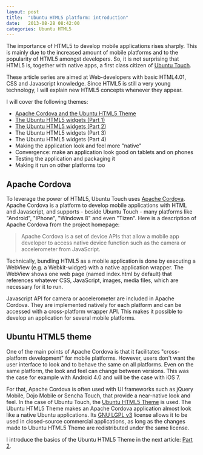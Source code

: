 ```yaml
---
layout: post
title:  "Ubuntu HTML5 platform: introduction"
date:   2013-08-28 08:42:00
categories: Ubuntu HTML5
---
```


The importance of HTML5 to develop mobile applications rises sharply. This is mainly due to the increased amount of mobile platforms and to the popularity of HTML5 amongst developers. So, it is not surprising that HTML5 is, together with native apps, a first class citizen of <a href="http://www.ubuntu.com/phone/ubuntu-for-android">Ubuntu Touch</a>.

These article series are aimed at Web-developers with basic HTML4.01, CSS and Javascript knowledge. Since HTML5 is still a very young technology, I will explain new HTML5 concepts whenever they appear. 

I will cover the following themes:

* <a href="taming-the-ubuntu-html5-platform-part1/">Apache Cordova and the Ubuntu HTML5 Theme</a>
* <a href="taming-the-ubuntu-html5-platform-part-2/">The Ubuntu HTML5 widgets (Part 1)</a>
* <a href="taming-the-ubuntu-html5-platform-part-3/">The Ubuntu HTML5 widgets (Part 2)</a>
* The Ubuntu HTML5 widgets (Part 3)
* The Ubuntu HTML5 widgets (Part 4)
* Making the application look and feel more "native"
* Convergence: make an application look good on tablets and on phones
* Testing the application and packaging it
* Making it run on other platforms too

Apache Cordova
----------------

To leverage the power of HTML5, Ubuntu Touch uses <a href="http://cordova.apache.org/">Apache Cordova</a>. Apache Cordova is a platform to develop mobile applications with HTML and Javascript, and supports - beside Ubuntu Touch - many platforms like "Android", "IPhone", "Windows 8" and even "Tizen".
Here is a description of Apache Cordova from the project homepage:

<blockquote>Apache Cordova is a set of device APIs that allow a mobile app developer to access native device function such as the camera or accelerometer from JavaScript.</blockquote>

Technically, bundling HTML5 as a mobile application is done by executing a WebView (e.g. a Webkit-widget) with a native application wrapper. The WebView shows one web page (named index.html by default) that references whatever CSS, JavaScript, images, media files, which are necessary for it to run. 

Javascript API for camera or accelerometer are included in Apache Cordova. They are implemented natively for each platform and can be accessed with a cross-platform wrapper API.  This makes it possible to develop an application for several mobile platforms.

Ubuntu HTML5 theme
--------------------

One of the main points of Apache Cordova is that it facilitates "cross-platform development" for mobile platforms. However, users don't want the user interface  to look and to behave the same on all platforms. Even on the same platform, the look and feel can change between versions. This was the case for example with Android 4.0 and will be the case with iOS 7.

For that, Apache Cordova is often used with UI frameworks such as jQuery Mobile, Dojo Mobile or Sencha Touch, that provide a near-native look and feel. In the case of Ubuntu Touch, the <a href="https://launchpad.net/ubuntu-html5-theme">Ubuntu HTML5 Theme</a> is used. The Ubuntu HTML5 Theme makes an Apache Cordova application almost look like a native Ubuntu applications. Its <a href="http://de.wikipedia.org/wiki/GNU_Lesser_General_Public_License">GNU LGPL v3</a> license allows it to be used in closed-source commercial applications, as long as the changes made to Ubuntu HTML5 Theme are redistributed under the same license.

I introduce the basics of the Ubuntu HTML5 Theme in the next article: <a href="http://daniel-beck.org/taming-the-ubuntu-html5-platform-part-2/">Part 2</a>.